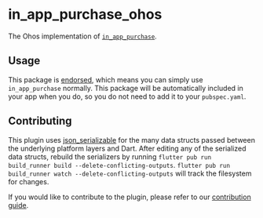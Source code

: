 # in\_app\_purchase\_ohos

The Ohos implementation of [`in_app_purchase`][1].

## Usage

This package is [endorsed][2], which means you can simply use `in_app_purchase`
normally. This package will be automatically included in your app when you do,
so you do not need to add it to your `pubspec.yaml`.

## Contributing

This plugin uses
[json_serializable](https://pub.dev/packages/json_serializable) for the
many data structs passed between the underlying platform layers and Dart. After
editing any of the serialized data structs, rebuild the serializers by running
`flutter pub run build_runner build --delete-conflicting-outputs`.
`flutter pub run build_runner watch --delete-conflicting-outputs` will track the filesystem for changes.

If you would like to contribute to the plugin, please refer to our
[contribution guide](https://github.com/flutter/plugins/blob/main/CONTRIBUTING.md).

[1]: https://pub.dev/packages/in_app_purchase
[2]: https://flutter.dev/docs/development/packages-and-plugins/developing-packages#endorsed-federated-plugin
